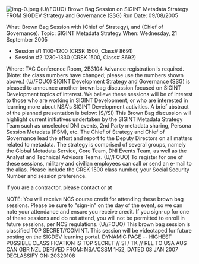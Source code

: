 ![img-0.jpeg](img-0.jpeg)
(U//FOUO) Brown Bag Session on SIGINT Metadata Strategy
FROM
SIGDEV Strategy and Governance (SSG)
Run Date: 09/08/2005

What: Brown Bag Session with (Chief of Strategy), and (Chief of Governance).
Topic: SIGINT Metadata Strategy
When: Wednesday, 21 September 2005

- Session \#1 1100-1200 (CRSK 1500, Class\# 8691)
- Session \#2 1230-1330 (CRSK 1500, Class\# 8692)

Where: TAC Conference Room, 2B3104
Advance registration is required. (Note: the class numbers have changed; please use the numbers shown above.)
(U//FOUO) SIGINT Development Strategy and Governance (SSG) is pleased to announce another brown bag discussion focused on SIGINT Development topics of interest. We believe these sessions will be of interest to those who are working in SIGINT Development, or who are interested in learning more about NSA's SIGINT Development activities. A brief abstract of the planned presentation is below:
(S//SI) This Brown Bag discussion will highlight current initiatives undertaken by the SIGINT Metadata Strategy Team such as unselected DNI events, 2nd Party metadata sharing, Persona Session Metadata (PSM), etc. The Chief of Strategy and Chief of Governance lead the effort and report to the Deputy Directors on all matters related to metadata. The strategy is comprised of several groups, namely the Global Metadata Service, Core Team, DNI Events Team, as well as the Analyst and Technical Advisors Teams.
(U//FOUO) To register for one of these sessions, military and civilian employees can call or send an e-mail to the alias. Please include the CRSK 1500 class number, your Social Security Number and session preference.

If you are a contractor, please contact or at

NOTE: You will receive NCS course credit for attending these brown bag sessions. Please be sure to "sign-in" on the day of the event, so we can note your attendance and ensure you receive credit. If you sign-up for one of these sessions and do not attend, you will not be permitted to enroll in future sessions, per NCS regulations.
(U//FOUO) This brown bag session is classified TOP SECRET//COMINT. This session will be videotaped for future posting on the SIGDEV learning portal.
DYNAMIC PAGE -- HIGHEST POSSIBLE CLASSIFICATION IS TOP SECRET // SI / TK // REL TO USA AUS CAN GBR NZL
DERIVED FROM: NSA/CSSM 1-52, DATED 08 JAN 2007 DECLASSIFY ON: 20320108
